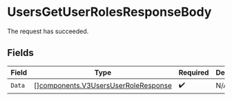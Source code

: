 # UsersGetUserRolesResponseBody

The request has succeeded.


## Fields

| Field                                                                                      | Type                                                                                       | Required                                                                                   | Description                                                                                |
| ------------------------------------------------------------------------------------------ | ------------------------------------------------------------------------------------------ | ------------------------------------------------------------------------------------------ | ------------------------------------------------------------------------------------------ |
| `Data`                                                                                     | [][components.V3UsersUserRoleResponse](../../models/components/v3usersuserroleresponse.md) | :heavy_check_mark:                                                                         | N/A                                                                                        |